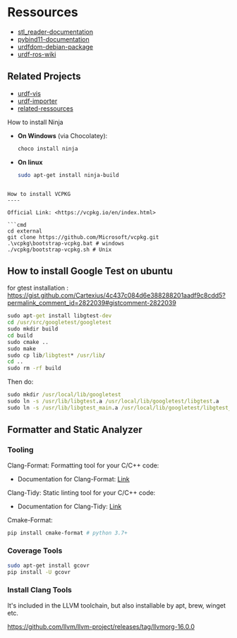 Ressources
=====
- [stl_reader-documentation](https://sreiter.github.io/stl_reader/stl__reader_8h.html)
- [pybind11-documentation](https://pybind11.readthedocs.io/en/stable/)
- [urdfdom-debian-package](https://docs.ros.org/en/diamondback/api/urdf/html/index.html)
- [urdf-ros-wiki](https://wiki.ros.org/urdf)
  
## Related Projects

- [urdf-vis](https://github.com/openrr/urdf-viz) 
- [urdf-importer](https://github.com/Unity-Technologies/URDF-Importer)
- [related-ressources](https://stevengong.co/notes/URDF)

How to install Ninja  

- **On Windows** (via Chocolatey):  
  ```bash
  choco install ninja
  ```
- **On linux**
  ```bash
  sudo apt-get install ninja-build
 ```

How to install VCPKG
----

Official Link: <https://vcpkg.io/en/index.html>

```cmd
cd external
git clone https://github.com/Microsoft/vcpkg.git
.\vcpkg\bootstrap-vcpkg.bat # windows
./vcpkg/bootstrap-vcpkg.sh # Unix
```

How to install Google Test on ubuntu
----

for gtest installation : https://gist.github.com/Cartexius/4c437c084d6e388288201aadf9c8cdd5?permalink_comment_id=2822039#gistcomment-2822039

```cmd
sudo apt-get install libgtest-dev
cd /usr/src/googletest/googletest
sudo mkdir build
cd build
sudo cmake ..
sudo make
sudo cp lib/libgtest* /usr/lib/
cd ..
sudo rm -rf build
```
Then do:
```cmd
sudo mkdir /usr/local/lib/googletest
sudo ln -s /usr/lib/libgtest.a /usr/local/lib/googletest/libgtest.a
sudo ln -s /usr/lib/libgtest_main.a /usr/local/lib/googletest/libgtest_main.a
```

## Formatter and Static Analyzer

### Tooling

Clang-Format: Formatting tool for your C/C++ code:

- Documentation for Clang-Format: [Link](https://clang.llvm.org/docs/ClangFormat.html)

Clang-Tidy: Static linting tool for your C/C++ code:

- Documentation for Clang-Tidy: [Link](https://clang.llvm.org/extra/clang-tidy/)

Cmake-Format:

```bash
pip install cmake-format # python 3.7+
```

### Coverage Tools

```bash
sudo apt-get install gcovr
pip install -U gcovr
```

### Install Clang Tools

It's included in the LLVM toolchain, but also installable by apt, brew, winget etc.

https://github.com/llvm/llvm-project/releases/tag/llvmorg-16.0.0

